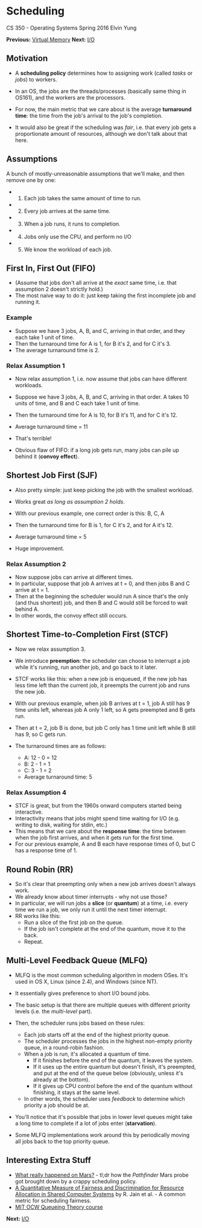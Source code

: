 # Scheduling

CS 350 - Operating Systems
Spring 2016
Elvin Yung

**Previous:** [Virtual Memory](vm.md)
**Next:** [I/O](io.md)

## Motivation
* A **scheduling policy** determines how to assigning work (called *tasks* or *jobs*) to workers.
* In an OS, the jobs are the threads/processes (basically same thing in OS161), and the workers are the processors.

* For now, the main metric that we care about is the average **turnaround time**: the time from the job's arrival to the job's completion.
* It would also be great if the scheduling was *fair*, i.e. that every job gets a proportionate amount of resources, although we don't talk about that here.

## Assumptions
A bunch of mostly-unreasonable assumptions that we'll make, and then remove one by one:
* 1) Each job takes the same amount of time to run.
* 2) Every job arrives at the same time.
* 3) When a job runs, it runs to completion.
* 4) Jobs only use the CPU, and perform no I/O
* 5) We know the workload of each job.

## First In, First Out (FIFO)
* (Assume that jobs don't all arrive at the *exact* same time, i.e. that assumption 2 doesn't strictly hold.)
* The most naive way to do it: just keep taking the first incomplete job and running it.

### Example
* Suppose we have 3 jobs, A, B, and C, arriving in that order, and they each take 1 unit of time.
* Then the turnaround time for A is 1, for B it's 2, and for C it's 3.
* The average turnaround time is 2.

### Relax Assumption 1
* Now relax assumption 1, i.e. now assume that jobs can have different workloads.
* Suppose we have 3 jobs, A, B, and C, arriving in that order. A takes 10 units of time, and B and C each take 1 unit of time.
* Then the turnaround time for A is 10, for B it's 11, and for C it's 12.
* Average turnaround time = 11
* That's terrible!

* Obvious flaw of FIFO: if a long job gets run, many jobs can pile up behind it (**convoy effect**).

## Shortest Job First (SJF)
* Also pretty simple: just keep picking the job with the smallest workload.
* Works great *as long as assumption 2 holds*.

* With our previous example, one correct order is this: B, C, A
* Then the turnaround time for B is 1, for C it's 2, and for A it's 12.
* Average turnaround time = 5
* Huge improvement.

### Relax Assumption 2
* Now suppose jobs can arrive at different times.
* In particular, suppose that job A arrives at t = 0, and then jobs B and C arrive at t = 1.
* Then at the beginning the scheduler would run A since that's the only (and thus shortest) job, and then B and C would still be forced to wait behind A.
* In other words, the convoy effect still occurs.

## Shortest Time-to-Completion First (STCF)
* Now we relax assumption 3.
* We introduce **preemption**: the scheduler can choose to interrupt a job while it's running, run another job, and go back to it later.
* STCF works like this: when a new job is enqueued, if the new job has less time left than the current job, it preempts the current job and runs the new job.

* With our previous example, when job B arrives at t = 1, job A still has 9 time units left, whereas job A only 1 left, so A gets preempted and B gets run.
* Then at t = 2, job B is done, but job C only has 1 time unit left while B still has 9, so C gets run.

* The turnaround times are as follows:
  * A: 12 - 0 = 12
  * B: 2 - 1 = 1
  * C: 3 - 1 = 2
  * Average turnaround time: 5

### Relax Assumption 4
* STCF is great, but from the 1960s onward computers started being interactive.
* Interactivity means that jobs might spend time waiting for I/O (e.g. writing to disk, waiting for stdin, etc.)
* This means that we care about the **response time**: the time between when the job first arrives, and when it gets run for the first time.
* For our previous example, A and B each have response times of 0, but C has a response time of 1.

## Round Robin (RR)
* So it's clear that preempting only when a new job arrives doesn't always work.
* We already know about timer interrupts - why not use those?
* In particular, we will run jobs a **slice** (or **quantum**) at a time, i.e. every time we run a job, we only run it until the next timer interrupt.
* RR works like this:
  * Run a slice of the first job on the queue.
  * If the job isn't complete at the end of the quantum, move it to the back.
  * Repeat.

## Multi-Level Feedback Queue (MLFQ)
* MLFQ is the most common scheduling algorithm in modern OSes. It's used in OS X, Linux (since 2.4), and Windows (since NT).
* It essentially gives preference to short I/O bound jobs.

* The basic setup is that there are multiple queues with different priority levels (i.e. the *multi-level* part).
* Then, the scheduler runs jobs based on these rules:
  * Each job starts off at the end of the highest priority queue.
  * The scheduler processes the jobs in the highest non-empty priority queue, in a round-robin fashion.
  * When a job is run, it's allocated a quantum of time.
    * If it finishes before the end of the quantum, it leaves the system.
    * If it uses up the entire quantum but doesn't finish, it's preempted, and put at the end of the queue below (obviously, unless it's already at the bottom).
    * If it gives up CPU control before the end of the quantum without finishing, it stays at the same level.
  * In other words, the scheduler uses *feedback* to determine which priority a job should be at.

* You'll notice that it's possible that jobs in lower level queues might take a long time to complete if a lot of jobs enter (**starvation**).
* Some MLFQ implementations work around this by periodically moving all jobs back to the top priority queue.

## Interesting Extra Stuff
* [What really happened on Mars?](http://research.microsoft.com/en-us/um/people/mbj/Mars_Pathfinder/Mars_Pathfinder.html) - tl;dr how the *Pathfinder* Mars probe got brought down by a crappy scheduling policy.
* [A Quantitative Measure of Fairness and Discrimination for Resource Allocation in Shared Computer Systems](http://www.cs.wustl.edu/~jain/papers/ftp/fairness.pdf) by R. Jain et al. - A common metric for scheduling fairness.
* [MIT OCW Queueing Theory course](http://ocw.mit.edu/courses/sloan-school-of-management/15-072j-queues-theory-and-applications-spring-2006/)

**Next:** [I/O](io.md)
